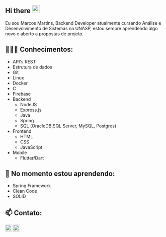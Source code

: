
## Hi there <img src="https://media.giphy.com/media/hvRJCLFzcasrR4ia7z/giphy.gif" width="25px">

Eu sou Marcos Martins, Backend Developer atualmente cursando Análise e Desenvolvimento de Sistemas na UNASP, estou sempre aprendendo algo novo e aberto a propostas de projeto.




##  👨🏽‍💻 Conhecimentos: 
- API's REST
- Estrutura de dados
- Git
- Linux
- Docker
- C
- Firebase
- Backend
  - NodeJS
  - Express.js
  - Java
  - Spring 
  - SQL (OracleDB,SQL Server, MySQL, Postgres)
- Frontend
  - HTML
  - CSS
  - JavaScript
- Mobile
  - Flutter/Dart


## 🌱 No momento estou aprendendo: 

- Spring Framework
- Clean Code
- SOLID

## 📫 Contato: 
<div>
<a href="https://www.linkedin.com/in/xMartinezZz/">
  <img align="left" alt="Abhishek's LinkdeIN" width="22px" src="https://cdn.jsdelivr.net/npm/simple-icons@v3/icons/linkedin.svg" />
<a href="malito:marcos_36ma@hotmail.com">
  <img align="left" alt="Abhishek's LinkdeIN" width="22px" src="https://cdn.jsdelivr.net/npm/simple-icons@3.12.4/icons/gmail.svg" />
</div>

